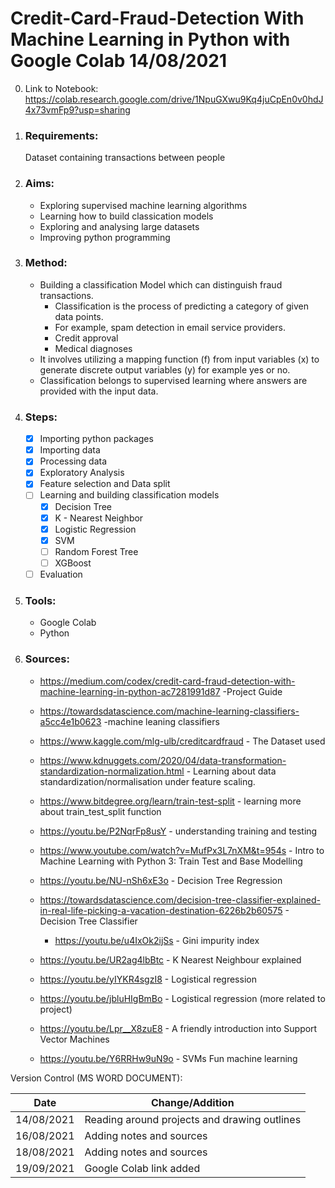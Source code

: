 # Credit-Card-Fraud-Detection With Machine Learning in Python with Google Colab 14/08/2021

0. Link to Notebook:  https://colab.research.google.com/drive/1NpuGXwu9Kq4juCpEn0v0hdJ4x73vmFp9?usp=sharing

1. ### Requirements: 
	Dataset containing transactions between people
2. ### Aims: 
	* Exploring supervised machine learning algorithms
	* Learning how to build classication models
	* Exploring and analysing large datasets
	* Improving python programming 
3. ### Method: 
	* Building a classification Model which can distinguish fraud transactions. 
		* Classification is the process of predicting a category of given data points. 
		* For example, spam detection in email service providers.
		* Credit approval
		* Medical diagnoses
	* It involves utilizing a mapping function (f) from input variables (x) to generate discrete output variables (y) for example yes or no.
	* Classification belongs to supervised learning where answers are provided with the input data.
4. ### Steps:
	- [x] Importing python packages
	- [x] Importing data
	- [x] Processing data 
	- [x] Exploratory Analysis
	- [x] Feature selection and Data split
	- [ ] Learning and building classification models
		- [x] Decision Tree
		- [x] K - Nearest Neighbor
		- [x] Logistic Regression
		- [x] SVM
		- [ ] Random Forest Tree
		- [ ] XGBoost
	- [ ] Evaluation 
5. ### Tools:
	* Google Colab
	* Python
6. ### Sources:
	
	- https://medium.com/codex/credit-card-fraud-detection-with-machine-learning-in-python-ac7281991d87 -Project Guide

	- https://towardsdatascience.com/machine-learning-classifiers-a5cc4e1b0623 -machine leaning classifiers 

	- https://www.kaggle.com/mlg-ulb/creditcardfraud - The Dataset used

	- https://www.kdnuggets.com/2020/04/data-transformation-standardization-normalization.html - Learning about data standardization/normalisation under feature scaling.

	- https://www.bitdegree.org/learn/train-test-split - learning more about train_test_split function

	- https://youtu.be/P2NqrFp8usY - understanding training and testing

	- https://www.youtube.com/watch?v=MufPx3L7nXM&t=954s - Intro to Machine Learning with Python 3: Train Test and Base Modelling

	- https://youtu.be/NU-nSh6xE3o - Decision Tree Regression 
	
	- https://towardsdatascience.com/decision-tree-classifier-explained-in-real-life-picking-a-vacation-destination-6226b2b60575 - Decision Tree Classifier
		- https://youtu.be/u4IxOk2ijSs - Gini impurity index

	- https://youtu.be/UR2ag4lbBtc - K Nearest Neighbour explained
	
	- https://youtu.be/yIYKR4sgzI8 - Logistical regression

	- https://youtu.be/jbluHIgBmBo - Logistical regression (more related to project)

	- https://youtu.be/Lpr__X8zuE8 - A friendly introduction into Support Vector Machines
	
	- https://youtu.be/Y6RRHw9uN9o - SVMs Fun machine learning
	



Version Control (MS WORD DOCUMENT):   

Date  | Change/Addition
----- | ----------------
14/08/2021 | Reading around projects and drawing outlines
16/08/2021 | Adding notes and sources
18/08/2021 | Adding notes and sources
19/09/2021 | Google Colab link added
	
	






